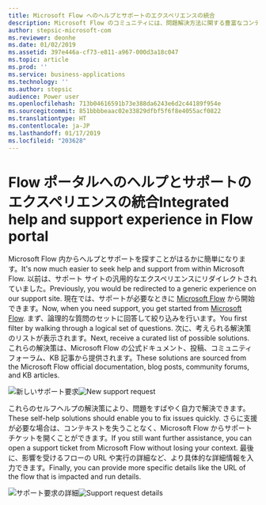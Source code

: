 ```yaml
---
title: Microsoft Flow へのヘルプとサポートのエクスペリエンスの統合
description: Microsoft Flow のコミュニティには、問題解決方法に関する豊富なコンテンツがあります。 この新しいサポート エクスペリエンスにより、サポート チケットを開くことなく、インラインでソリューションを簡単に検索できるようになります。
author: stepsic-microsoft-com
ms.reviewer: deonhe
ms.date: 01/02/2019
ms.assetid: 397e446a-cf73-e811-a967-000d3a18c047
ms.topic: article
ms.prod: ''
ms.service: business-applications
ms.technology: ''
ms.author: stepsic
audience: Power user
ms.openlocfilehash: 713b04616591b73e388da6243e6d2c44189f954e
ms.sourcegitcommit: 851bbbbeaac02e33829dfbf5f6f8e4055acf0822
ms.translationtype: HT
ms.contentlocale: ja-JP
ms.lasthandoff: 01/17/2019
ms.locfileid: "203628"
---
```

# <a name="integrated-help-and-support-experience-in-flow-portal"></a><span data-ttu-id="9d01a-104">Flow ポータルへのヘルプとサポートのエクスペリエンスの統合</span><span class="sxs-lookup"><span data-stu-id="9d01a-104">Integrated help and support experience in Flow portal</span></span>

<span data-ttu-id="9d01a-105">Microsoft Flow 内からヘルプとサポートを探すことがはるかに簡単になります。</span><span class="sxs-lookup"><span data-stu-id="9d01a-105">It's now much easier to seek help and support from within Microsoft Flow.</span></span> <span data-ttu-id="9d01a-106">以前は、サポート サイトの汎用的なエクスペリエンスにリダイレクトされていました。</span><span class="sxs-lookup"><span data-stu-id="9d01a-106">Previously, you would be redirected to a generic experience on our support site.</span></span> <span data-ttu-id="9d01a-107">現在では、サポートが必要なときに [Microsoft Flow](https://flow.microsoft.com/support/) から開始できます。</span><span class="sxs-lookup"><span data-stu-id="9d01a-107">Now, when you need support, you get started from [Microsoft Flow](https://flow.microsoft.com/support/).</span></span> <span data-ttu-id="9d01a-108">まず、論理的な質問のセットに回答して絞り込みを行います。</span><span class="sxs-lookup"><span data-stu-id="9d01a-108">You first filter by walking through a logical set of questions.</span></span> <span data-ttu-id="9d01a-109">次に、考えられる解決策のリストが表示されます。</span><span class="sxs-lookup"><span data-stu-id="9d01a-109">Next, receive a curated list of possible solutions.</span></span> <span data-ttu-id="9d01a-110">これらの解決策は、Microsoft Flow の公式ドキュメント、投稿、コミュニティ フォーラム、KB 記事から提供されます。</span><span class="sxs-lookup"><span data-stu-id="9d01a-110">These solutions are sourced from the Microsoft Flow official documentation, blog posts, community forums, and KB articles.</span></span>

<span data-ttu-id="9d01a-111">![新しいサポート要求](media/new-support-request-1.png "新しいサポート要求")</span><span class="sxs-lookup"><span data-stu-id="9d01a-111">![New support request](media/new-support-request-1.png "New support request")</span></span>

<span data-ttu-id="9d01a-112">これらのセルフヘルプの解決策により、問題をすばやく自力で解決できます。</span><span class="sxs-lookup"><span data-stu-id="9d01a-112">These self-help solutions should enable you to fix issues quickly.</span></span> <span data-ttu-id="9d01a-113">さらに支援が必要な場合は、コンテキストを失うことなく、Microsoft Flow からサポート チケットを開くことができます。</span><span class="sxs-lookup"><span data-stu-id="9d01a-113">If you still want further assistance, you can open a support ticket from Microsoft Flow without losing your context.</span></span> <span data-ttu-id="9d01a-114">最後に、影響を受けるフローの URL や実行の詳細など、より具体的な詳細情報を入力できます。</span><span class="sxs-lookup"><span data-stu-id="9d01a-114">Finally, you can provide more specific details like the URL of the flow that is impacted and run details.</span></span>

<span data-ttu-id="9d01a-115">![サポート要求の詳細](media/new-support-request-2.png "サポート要求の詳細")</span><span class="sxs-lookup"><span data-stu-id="9d01a-115">![Support request details](media/new-support-request-2.png "Support request details")</span></span>


